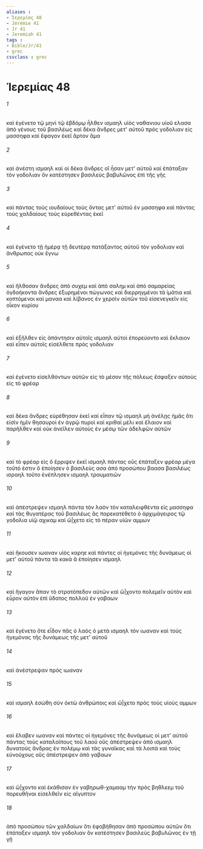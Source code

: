 ```yaml
---
aliases : 
- Ἱερεμίας 48
- Jérémie 41
- Jr 41
- Jeremiah 41
tags : 
- Bible/Jr/41
- grec
cssclass : grec
---
```


# Ἱερεμίας 48

###### 1
καὶ ἐγένετο τῷ μηνὶ τῷ ἑβδόμῳ ἦλθεν ισμαηλ υἱὸς ναθανιου υἱοῦ ελασα ἀπὸ γένους τοῦ βασιλέως καὶ δέκα ἄνδρες μετ' αὐτοῦ πρὸς γοδολιαν εἰς μασσηφα καὶ ἔφαγον ἐκεῖ ἄρτον ἅμα
###### 2
καὶ ἀνέστη ισμαηλ καὶ οἱ δέκα ἄνδρες οἳ ἦσαν μετ' αὐτοῦ καὶ ἐπάταξαν τὸν γοδολιαν ὃν κατέστησεν βασιλεὺς βαβυλῶνος ἐπὶ τῆς γῆς
###### 3
καὶ πάντας τοὺς ιουδαίους τοὺς ὄντας μετ' αὐτοῦ ἐν μασσηφα καὶ πάντας τοὺς χαλδαίους τοὺς εὑρεθέντας ἐκεῖ
###### 4
καὶ ἐγένετο τῇ ἡμέρᾳ τῇ δευτέρᾳ πατάξαντος αὐτοῦ τὸν γοδολιαν καὶ ἄνθρωπος οὐκ ἔγνω
###### 5
καὶ ἤλθοσαν ἄνδρες ἀπὸ συχεμ καὶ ἀπὸ σαλημ καὶ ἀπὸ σαμαρείας ὀγδοήκοντα ἄνδρες ἐξυρημένοι πώγωνας καὶ διερρηγμένοι τὰ ἱμάτια καὶ κοπτόμενοι καὶ μαναα καὶ λίβανος ἐν χερσὶν αὐτῶν τοῦ εἰσενεγκεῖν εἰς οἶκον κυρίου
###### 6
καὶ ἐξῆλθεν εἰς ἀπάντησιν αὐτοῖς ισμαηλ αὐτοὶ ἐπορεύοντο καὶ ἔκλαιον καὶ εἶπεν αὐτοῖς εἰσέλθετε πρὸς γοδολιαν
###### 7
καὶ ἐγένετο εἰσελθόντων αὐτῶν εἰς τὸ μέσον τῆς πόλεως ἔσφαξεν αὐτοὺς εἰς τὸ φρέαρ
###### 8
καὶ δέκα ἄνδρες εὑρέθησαν ἐκεῖ καὶ εἶπαν τῷ ισμαηλ μὴ ἀνέλῃς ἡμᾶς ὅτι εἰσὶν ἡμῖν θησαυροὶ ἐν ἀγρῷ πυροὶ καὶ κριθαί μέλι καὶ ἔλαιον καὶ παρῆλθεν καὶ οὐκ ἀνεῖλεν αὐτοὺς ἐν μέσῳ τῶν ἀδελφῶν αὐτῶν
###### 9
καὶ τὸ φρέαρ εἰς ὃ ἔρριψεν ἐκεῖ ισμαηλ πάντας οὓς ἐπάταξεν φρέαρ μέγα τοῦτό ἐστιν ὃ ἐποίησεν ὁ βασιλεὺς ασα ἀπὸ προσώπου βαασα βασιλέως ισραηλ τοῦτο ἐνέπλησεν ισμαηλ τραυματιῶν
###### 10
καὶ ἀπέστρεψεν ισμαηλ πάντα τὸν λαὸν τὸν καταλειφθέντα εἰς μασσηφα καὶ τὰς θυγατέρας τοῦ βασιλέως ἃς παρεκατέθετο ὁ ἀρχιμάγειρος τῷ γοδολια υἱῷ αχικαμ καὶ ὤ|χετο εἰς τὸ πέραν υἱῶν αμμων
###### 11
καὶ ἤκουσεν ιωαναν υἱὸς καρηε καὶ πάντες οἱ ἡγεμόνες τῆς δυνάμεως οἱ μετ' αὐτοῦ πάντα τὰ κακά ἃ ἐποίησεν ισμαηλ
###### 12
καὶ ἤγαγον ἅπαν τὸ στρατόπεδον αὐτῶν καὶ ὤ|χοντο πολεμεῖν αὐτὸν καὶ εὗρον αὐτὸν ἐπὶ ὕδατος πολλοῦ ἐν γαβαων
###### 13
καὶ ἐγένετο ὅτε εἶδον πᾶς ὁ λαὸς ὁ μετὰ ισμαηλ τὸν ιωαναν καὶ τοὺς ἡγεμόνας τῆς δυνάμεως τῆς μετ' αὐτοῦ
###### 14
καὶ ἀνέστρεψαν πρὸς ιωαναν
###### 15
καὶ ισμαηλ ἐσώθη σὺν ὀκτὼ ἀνθρώποις καὶ ὤ|χετο πρὸς τοὺς υἱοὺς αμμων
###### 16
καὶ ἔλαβεν ιωαναν καὶ πάντες οἱ ἡγεμόνες τῆς δυνάμεως οἱ μετ' αὐτοῦ πάντας τοὺς καταλοίπους τοῦ λαοῦ οὕς ἀπέστρεψεν ἀπὸ ισμαηλ δυνατοὺς ἄνδρας ἐν πολέμῳ καὶ τὰς γυναῖκας καὶ τὰ λοιπὰ καὶ τοὺς εὐνούχους οὓς ἀπέστρεψεν ἀπὸ γαβαων
###### 17
καὶ ὤ|χοντο καὶ ἐκάθισαν ἐν γαβηρωθ-χαμααμ τὴν πρὸς βηθλεεμ τοῦ πορευθῆναι εἰσελθεῖν εἰς αἴγυπτον
###### 18
ἀπὸ προσώπου τῶν χαλδαίων ὅτι ἐφοβήθησαν ἀπὸ προσώπου αὐτῶν ὅτι ἐπάταξεν ισμαηλ τὸν γοδολιαν ὃν κατέστησεν βασιλεὺς βαβυλῶνος ἐν τῇ γῇ
